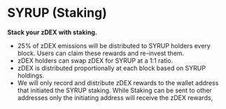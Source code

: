 # SYRUP \(Staking\)

**Stack your zDEX with staking.**

- 25% of zDEX emissions will be distributed to SYRUP holders every block. Users can claim these rewards and re-invest them.
- zDEX holders can swap zDEX for SYRUP at a 1:1 ratio.
- zDEX is distributed proportionally at each block based on SYRUP holdings.
- We will only record and distribute zDEX rewards to the wallet address that initiated the SYRUP staking. While Staking can be sent to other addresses only the initiating address will receive the zDEX rewards,
